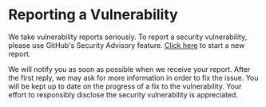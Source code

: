 # Reporting a Vulnerability

We take vulnerability reports seriously. To report a security vulnerability, please use GitHub's Security Advisory feature. [Click here](https://github.com/electron/electron/security/advisories/new) to start a new report.

We will notify you as soon as possible when we receive your report. After the first reply, we may ask for more information in order to fix the issue. You will be kept up to date on the progress of a fix to the vulnerability. Your effort to responsibly disclose the security vulnerability is appreciated.
